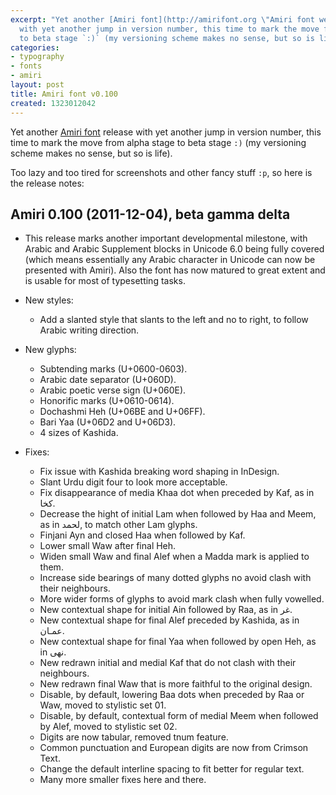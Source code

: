 ```yaml
---
excerpt: "Yet another [Amiri font](http://amirifont.org \"Amiri font website\") release
  with yet another jump in version number, this time to mark the move from alpha stage
  to beta stage `:)` (my versioning scheme makes no sense, but so is life).\r\n"
categories:
- typography
- fonts
- amiri
layout: post
title: Amiri font v0.100
created: 1323012042
---
```

Yet another [Amiri font](http://amirifont.org "Amiri font website") release with yet another jump in version number, this time to mark the move from alpha stage to beta stage `:)` (my versioning scheme makes no sense, but so is life).
<!--break-->
Too lazy and too tired for screenshots and other fancy stuff `:p`, so here is the release notes:

Amiri 0.100 (2011-12-04), beta gamma delta
------------------------------------------
* This release marks another important developmental milestone, with Arabic and
  Arabic Supplement blocks in Unicode 6.0 being fully covered (which means
  essentially any Arabic character in Unicode can now be presented with Amiri).
  Also the font has now matured to great extent and is usable for most of
  typesetting tasks.

* New styles:
  - Add a slanted style that slants to the left and no to right, to follow
    Arabic writing direction.

* New glyphs:
  - Subtending marks (U+0600-0603).
  - Arabic date separator (U+060D).
  - Arabic poetic verse sign (U+060E).
  - Honorific marks (U+0610-0614).
  - Dochashmi Heh (U+06BE and U+06FF).
  - Bari Yaa (U+06D2 and U+06D3).
  - 4 sizes of Kashida.

* Fixes:
  - Fix issue with Kashida breaking word shaping in InDesign.
  - Slant Urdu digit four to look more acceptable.
  - Fix disappearance of media Khaa dot when preceded by Kaf, as in كخا.
  - Decrease the hight of initial Lam when followed by Haa and Meem, as in
    لحمد, to match other Lam glyphs.
  - Finjani Ayn and closed Haa when followed by Kaf.
  - Lower small Waw after final Heh.
  - Widen small Waw and final Alef when a Madda mark is applied to them.
  - Increase side bearings of many dotted glyphs no avoid clash with their
    neighbours.
  - More wider forms of glyphs to avoid mark clash when fully vowelled.
  - New contextual shape for initial Ain followed by Raa, as in غر.
  - New contextual shape for final Alef preceded by Kashida, as in عمـان.
  - New contextual shape for final Yaa when followed by open Heh, as in نهى.
  - New redrawn initial and medial Kaf that do not clash with their neighbours.
  - New redrawn final Waw that is more faithful to the original design.
  - Disable, by default, lowering Baa dots when preceded by Raa or Waw, moved
    to stylistic set 01.
  - Disable, by default, contextual form of medial Meem when followed by Alef,
    moved to stylistic set 02.
  - Digits are now tabular, removed tnum feature.
  - Common punctuation and European digits are now from Crimson Text.
  - Change the default interline spacing to fit better for regular text.
  - Many more smaller fixes here and there.
